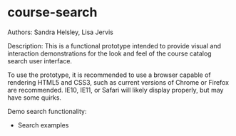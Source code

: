 course-search
=============
Authors: Sandra Helsley, Lisa Jervis

Description: This is a functional prototype intended to provide visual and interaction demonstrations for the look and feel of the course catalog search user interface.

To use the prototype, it is recommended to use a browser capable of rendering HTML5 and CSS3, such as current versions of Chrome or Firefox are recommended. IE10, IE11, or Safari will likely display properly, but may have some quirks.

Demo search functionality:
 - Search examples